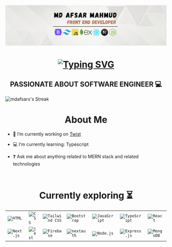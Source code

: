       
![Frontend development](https://raw.githubusercontent.com/Mdafsarx/Mdafsarx/main/Olivia%20Wilson%20(3).png)

<h1 align="center">
  <a href="https://git.io/typing-svg">
    <img src="https://readme-typing-svg.herokuapp.com?font=Fira+Code&pause=1000&width=435&lines=FRONTEND+DEVELOPER;JAVASCRIPT+DEVELOPER;REACT+DEVELOPER;MERN+STACK+DEVELOPER;WEB+DEVELOPER&center=true&size=20" alt="Typing SVG" />
  </a>
</h1>
 
<h2 style="text-align:center;" align="center">PASSIONATE ABOUT SOFTWARE ENGINEER 💻</h2>
<div>
  <img src="https://github-readme-streak-stats.herokuapp.com/?user=mdafsarx&theme=highcontrast&hide_border=true" alt="mdafsarx's Streak" width="100%" height="200" >
</div>
<h1 align="center">About Me</h1>

- 🔭 I’m currently working on [Twist](https://twistt.netlify.app/)  
  

- 💻 I’m currently learning: Typescript 
  

- ❓ Ask me about anything related to MERN stack and related technologies  
  
<br>

<h1 align="center">Currently exploring ⏳
</h1>

<div align="center">
  <table>
    <tr>
      <td><code><img width="80" src="https://skillicons.dev/icons?i=html" alt="HTML" title="HTML"/></code></td>
      <td><code><img width="80" src="https://skillicons.dev/icons?i=css" alt="CSS" title="CSS"/></code></td>
      <td><code><img width="80" src="https://skillicons.dev/icons?i=tailwind" alt="Tailwind CSS" title="Tailwind CSS"/></code></td>
      <td><code><img width="80" src="https://skillicons.dev/icons?i=bootstrap" alt="Bootstrap" title="Bootstrap"/></code></td>
      <td><code><img width="80" src="https://skillicons.dev/icons?i=javascript" alt="JavaScript" title="JavaScript"/></code></td>
      <td><code><img width="80" src="https://skillicons.dev/icons?i=ts" alt="TypeScript" title="TypeScript"/></code></td>
      <td><code><img width="80" src="https://skillicons.dev/icons?i=react" alt="React" title="React"/></code></td>
    </tr>
    <tr>      
      <td><code><img width="80" src="https://skillicons.dev/icons?i=nextjs" alt="Next.js" title="Next.js"/></code></td>
      <td><code><img width="80" src="https://skillicons.dev/icons?i=jest" alt="jest" title="jest"/></code></td>
      <td><code><img width="80" src="https://skillicons.dev/icons?i=firebase" alt="Firebase" title="Firebase"/></code></td>
      <td><code><img width="80" src="https://next-auth.js.org/img/logo/logo-sm.png" alt="nextauth" title="nextauth"/></code></td>
      <td><code><img width="80" src="https://skillicons.dev/icons?i=nodejs" alt="Node.js" title="Node.js"/></code></td>
      <td><code><img width="80" src="https://skillicons.dev/icons?i=express" alt="Express.js" title="Express.js"/></code></td>
      <td><code><img width="80" src="https://skillicons.dev/icons?i=mongodb" alt="MongoDB" title="MongoDB"/></code></td>
    </tr>
  </table>
</div>

 
<br/>


